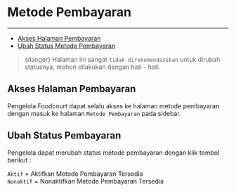 # Metode Pembayaran

---

- [Akses Halaman Pembayaran](#section-8)
- [Ubah Status Metode Pembayaran](#section-9)


>{danger} Halaman ini sangat `tidak direkomendasikan` untuk dirubah statusnya, mohon dilakukan dengan hati - hati.

<a name="section-8"></a>
## Akses Halaman Pembayaran
Pengelola Foodcourt dapat selalu akses ke halaman metode pembayaran dengan masuk ke halaman `Metode Pembayaran` pada sidebar.

<a name="section-9"></a>
## Ubah Status Pembayaran
Pengelola dapat merubah status metode pembayaran dengan klik tombol berikut :

`Aktif` = Aktifkan Metode Pembayaran Tersedia <br>
`Nonaktif` = Nonaktifkan Metode Pembayaran Tersedia